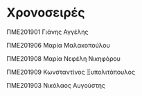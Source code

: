 # Χρονοσειρές
ΠΜΕ201901 Γιάνης Αγγέλης

ΠΜΕ201906 Μαρία Μαλακοπούλου

ΠΜΕ201908 Μαρία Νεφέλη Νικηφόρου 

ΠΜΕ201909 Κωνσταντίνος Ξυπολιτόπουλος

ΠΜΕ201903 Νικόλαος Αυγούστης
